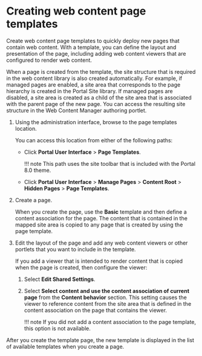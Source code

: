 # Creating web content page templates

Create web content page templates to quickly deploy new pages that contain web content. With a template, you can define the layout and presentation of the page, including adding web content viewers that are configured to render web content.

When a page is created from the template, the site structure that is required in the web content library is also created automatically. For example, if managed pages are enabled, a site area that corresponds to the page hierarchy is created in the Portal Site library. If managed pages are disabled, a site area is created as a child of the site area that is associated with the parent page of the new page. You can access the resulting site structure in the Web Content Manager authoring portlet.

1.  Using the administration interface, browse to the page templates location.

    You can access this location from either of the following paths:

    -   Click **Portal User Interface** \> **Page Templates**.

        !!! note
            This path uses the site toolbar that is included with the Portal 8.0 theme.

    -   Click **Portal User Interface** \> **Manage Pages** \> **Content Root** \> **Hidden Pages** \> **Page Templates**.
2.  Create a page.

    When you create the page, use the **Basic** template and then define a content association for the page. The content that is contained in the mapped site area is copied to any page that is created by using the page template.

3.  Edit the layout of the page and add any web content viewers or other portlets that you want to include in the template.

    If you add a viewer that is intended to render content that is copied when the page is created, then configure the viewer:

    1.  Select **Edit Shared Settings**.
    2.  Select **Select content and use the content association of current page** from the **Content behavior** section. This setting causes the viewer to reference content from the site area that is defined in the content association on the page that contains the viewer.

        !!! note
            If you did not add a content association to the page template, this option is not available.


After you create the template page, the new template is displayed in the list of available templates when you create a page.



